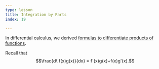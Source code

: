 ```yaml
---
type: lesson
title: Integration by Parts
index: 19

---
```


In differential calculus, we derived [formulas to differentiate products of functions](/learn/calculus/differential/methods).

Recall that $$\frac{d\ f(x)g(x)}{dx} = f'(x)g(x)+f(x)g'(x).$$
<!--stackedit_data:
eyJoaXN0b3J5IjpbMTgyMjkxOTc0MSwxNDc1NDcwOTEyLC03MD
k0MjExNjJdfQ==
-->
